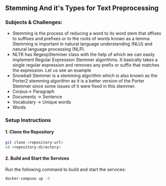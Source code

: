 ## Stemming And it's Types for Text Preprocessing 

### Subjects & Challenges:
- Stemming is the process of reducing a word to its word stem that affixes to suffixes and prefixes or to the roots of words known as a lemma. Stemming is important in natural language understanding (NLU) and natural language processing (NLP).
- NLTK has RegexpStemmer class with the help of which we can easily implement Regular Expression Stemmer algorithms. It basically takes a single regular expression and removes any prefix or suffix that matches the expression. Let us see an example
- Snowball Stemmer is a stemming algorithm which is also known as the Porter2 stemming algorithm as it is a better version of the Porter Stemmer since some issues of it were fixed in this stemmer.
- Corpus-> Paragraph
- Documents -> Sentence
- Vocabulary -> Unique words
- Words


### Setup Instructions

#### 1. Clone the Repository

```bash
git clone <repository-url>
cd <repository-directory>
```

#### 2. Build and Start the Services

Run the following command to build and start the services:

```bash
docker-compose up -d
```
